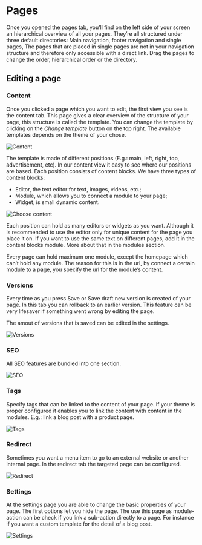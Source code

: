 # Pages

Once you opened the pages tab, you’ll find on the left side of your screen an hierarchical overview of all your pages. They’re all structured under three default directories: Main navigation, footer navigation and single pages, The pages that are placed in single pages are not in your navigation structure and therefore only accessible with a direct link. Drag the pages to change the order, hierarchical order or the directory.

## Editing a page

### Content

Once you clicked a page which you want to edit, the first view you see is the content tab. This page gives a clear overview of the structure of your page, this structure is called the template. You can change the template by clicking on the *Change template* button on the top right. The available templates depends on the theme of your chose.

![Content](https://raw.github.com/forkcms/documentation/master/user%20guide/assets/pages_content.png)

The template is made of different positions (E.g.: main, left, right, top, advertisement, etc). In our content view it easy to see where our positions are based. Each position consists of content blocks. We have three types of content blocks:

* Editor, the text editor for text, images, videos, etc.;
* Module, which allows you to connect a module to your page;
* Widget, is small dynamic content.

![Choose content](https://raw.github.com/forkcms/documentation/master/user%20guide/assets/pages_choosecontent.png)

Each position can hold as many editors or widgets as you want. Although it is recommended to use the editor only for unique content for the page you place it on. If you want to use the same text on different pages, add it in the content blocks module. More about that in the modules section.

Every page can hold maximum one module, except the homepage which can’t hold any module. The reason for this is in the url, by connect a certain module to a page, you specify the url for the module’s content.

### Versions

Every time as you press Save or Save draft new version is created of your page. In this tab you can rollback to an earlier version. This feature can be very lifesaver if something went wrong by editing the page.

The amout of versions that is saved can be edited in the settings.

![Versions](https://raw.github.com/forkcms/documentation/master/user%20guide/assets/pages_versions.png)

### SEO

All SEO features are bundled into one section.

![SEO](https://raw.github.com/forkcms/documentation/master/user%20guide/assets/pages_seo.png)

### Tags

Specify tags that can be linked to the content of your page. If your theme is proper configured it enables you to link the content with content in the modules. E.g.: link a blog post with a product page.

![Tags](https://raw.github.com/forkcms/documentation/master/user%20guide/assets/pages_tags.png)

### Redirect

Sometimes you want a menu item to go to an external website or another internal page. In the redirect tab the targeted page can be configured.

![Redirect](https://raw.github.com/forkcms/documentation/master/user%20guide/assets/pages_redirect.png)

### Settings

At the settings page you are able to change the basic properties of your page. The first options let you hide the page. The use this page as module-action can be check if you link a sub-action directly to a page. For instance if you want a custom template for the detail of a blog post.

![Settings](https://raw.github.com/forkcms/documentation/master/user%20guide/assets/pages_settings.png)